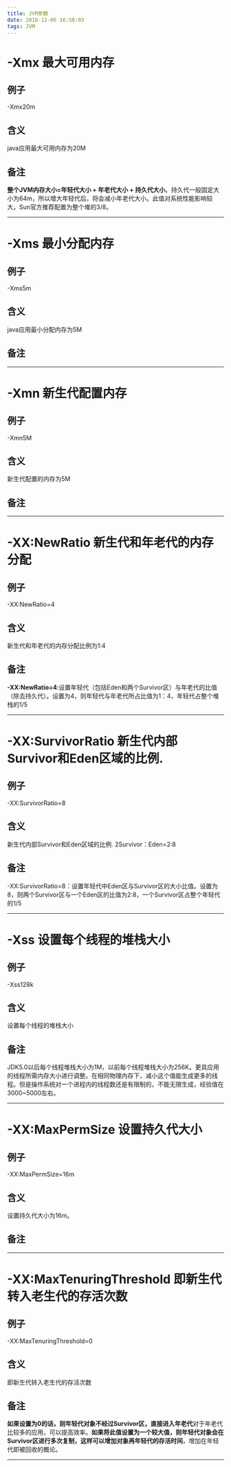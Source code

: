 ```yaml
---
title: JVM参数
date: 2018-12-06 16:58:03
tags: JVM
---
```




#  -Xmx  最大可用内存

  ##  例子

-Xmx20m  

## 含义 

java应用最大可用内存为20M

## 备注

 **整个JVM内存大小=年轻代大小 + 年老代大小 + 持久代大小**。持久代一般固定大小为64m，所以增大年轻代后，将会减小年老代大小。此值对系统性能影响较大，Sun官方推荐配置为整个堆的3/8。



---



<!--more-->

# -Xms 最小分配内存

## 例子

-Xms5m  

## 含义 

java应用最小分配内存为5M

## 备注



---

# -Xmn 新生代配置内存

## 例子

-Xmn5M

## 含义 

新生代配置的内存为5M

## 备注



---



#  -XX:NewRatio 新生代和年老代的内存分配

## 例子

-XX:NewRatio=4

## 含义 

新生代和年老代的内存分配比例为1:4

## 备注

**-XX:NewRatio=4**:设置年轻代（包括Eden和两个Survivor区）与年老代的比值（除去持久代）。设置为4，则年轻代与年老代所占比值为1：4，年轻代占整个堆栈的1/5

------

# -XX:SurvivorRatio 新生代内部Survivor和Eden区域的比例.

## 例子

-XX:SurvivorRatio=8

## 含义 

新生代内部Survivor和Eden区域的比例. 2Survivor：Eden=2:8

## 备注

-XX:SurvivorRatio=8：设置年轻代中Eden区与Survivor区的大小比值。设置为8，则两个Survivor区与一个Eden区的比值为2:8，一个Survivor区占整个年轻代的1/5

------

#  -Xss 设置每个线程的堆栈大小

## 例子

-Xss128k

## 含义 

设置每个线程的堆栈大小 

## 备注

 JDK5.0以后每个线程堆栈大小为1M，以前每个线程堆栈大小为256K。更具应用的线程所需内存大小进行调整。在相同物理内存下，减小这个值能生成更多的线程。但是操作系统对一个进程内的线程数还是有限制的，不能无限生成，经验值在3000~5000左右。

------

#   -XX:MaxPermSize  设置持久代大小

## 例子

 -XX:MaxPermSize=16m

## 含义 

设置持久代大小为16m。

## 备注

------

#    -XX:MaxTenuringThreshold     即新生代转入老生代的存活次数

## 例子

 -XX:MaxTenuringThreshold=0

## 含义 

即新生代转入老生代的存活次数

## 备注

**如果设置为0的话，则年轻代对象不经过Survivor区，直接进入年老代**对于年老代比较多的应用，可以提高效率。**如果将此值设置为一个较大值，则年轻代对象会在Survivor区进行多次复制，这样可以增加对象再年轻代的存活时间**，增加在年轻代即被回收的概论。

------


